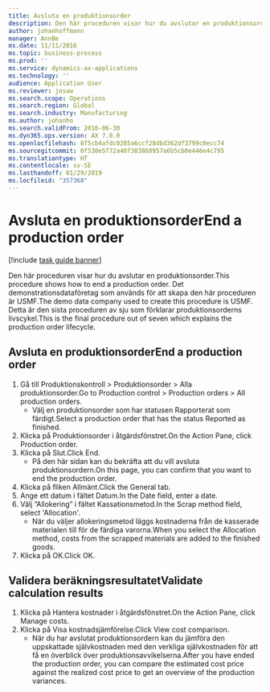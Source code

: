 ```yaml
---
title: Avsluta en produktionsorder
description: Den här proceduren visar hur du avslutar en produktionsorder.
author: johanhoffmann
manager: AnnBe
ms.date: 11/11/2016
ms.topic: business-process
ms.prod: ''
ms.service: dynamics-ax-applications
ms.technology: ''
audience: Application User
ms.reviewer: josaw
ms.search.scope: Operations
ms.search.region: Global
ms.search.industry: Manufacturing
ms.author: johanho
ms.search.validFrom: 2016-06-30
ms.dyn365.ops.version: AX 7.0.0
ms.openlocfilehash: 8f5cb4afdc0285a6ccf28dbd362df3799c0ecc74
ms.sourcegitcommit: 0f530e5f72a40f383868957a6b5cb0e446e4c795
ms.translationtype: HT
ms.contentlocale: sv-SE
ms.lasthandoff: 01/29/2019
ms.locfileid: "357368"
---
```

# <a name="end-a-production-order"></a><span data-ttu-id="66502-103">Avsluta en produktionsorder</span><span class="sxs-lookup"><span data-stu-id="66502-103">End a production order</span></span>

[!include [task guide banner](../../includes/task-guide-banner.md)]

<span data-ttu-id="66502-104">Den här proceduren visar hur du avslutar en produktionsorder.</span><span class="sxs-lookup"><span data-stu-id="66502-104">This procedure shows how to end a production order.</span></span> <span data-ttu-id="66502-105">Det demonstrationsdataföretag som används för att skapa den här proceduren är USMF.</span><span class="sxs-lookup"><span data-stu-id="66502-105">The demo data company used to create this procedure is USMF.</span></span> <span data-ttu-id="66502-106">Detta är den sista proceduren av sju som förklarar produktionsorderns livscykel.</span><span class="sxs-lookup"><span data-stu-id="66502-106">This is the final procedure out of seven which explains the production order lifecycle.</span></span>


## <a name="end-a-production-order"></a><span data-ttu-id="66502-107">Avsluta en produktionsorder</span><span class="sxs-lookup"><span data-stu-id="66502-107">End a production order</span></span>
1. <span data-ttu-id="66502-108">Gå till Produktionskontroll > Produktionsorder > Alla produktionsorder.</span><span class="sxs-lookup"><span data-stu-id="66502-108">Go to Production control > Production orders > All production orders.</span></span>
    * <span data-ttu-id="66502-109">Välj en produktionsorder som har statusen Rapporterat som färdigt.</span><span class="sxs-lookup"><span data-stu-id="66502-109">Select a production order that has the status Reported as finished.</span></span>  
2. <span data-ttu-id="66502-110">Klicka på Produktionsorder i åtgärdsfönstret.</span><span class="sxs-lookup"><span data-stu-id="66502-110">On the Action Pane, click Production order.</span></span>
3. <span data-ttu-id="66502-111">Klicka på Slut.</span><span class="sxs-lookup"><span data-stu-id="66502-111">Click End.</span></span>
    * <span data-ttu-id="66502-112">På den här sidan kan du bekräfta att du vill avsluta produktionsordern.</span><span class="sxs-lookup"><span data-stu-id="66502-112">On this page, you can confirm that you want to end the production order.</span></span>  
4. <span data-ttu-id="66502-113">Klicka på fliken Allmänt.</span><span class="sxs-lookup"><span data-stu-id="66502-113">Click the General tab.</span></span>
5. <span data-ttu-id="66502-114">Ange ett datum i fältet Datum.</span><span class="sxs-lookup"><span data-stu-id="66502-114">In the Date field, enter a date.</span></span>
6. <span data-ttu-id="66502-115">Välj ”Allokering” i fältet Kassationsmetod.</span><span class="sxs-lookup"><span data-stu-id="66502-115">In the Scrap method field, select 'Allocation'.</span></span>
    * <span data-ttu-id="66502-116">När du väljer allokeringsmetod läggs kostnaderna från de kasserade materialen till för de färdiga varorna.</span><span class="sxs-lookup"><span data-stu-id="66502-116">When you select the Allocation method, costs from the scrapped materials are added to the finished goods.</span></span>  
7. <span data-ttu-id="66502-117">Klicka på OK.</span><span class="sxs-lookup"><span data-stu-id="66502-117">Click OK.</span></span>

## <a name="validate-calculation-results"></a><span data-ttu-id="66502-118">Validera beräkningsresultatet</span><span class="sxs-lookup"><span data-stu-id="66502-118">Validate calculation results</span></span>
1. <span data-ttu-id="66502-119">Klicka på Hantera kostnader i åtgärdsfönstret.</span><span class="sxs-lookup"><span data-stu-id="66502-119">On the Action Pane, click Manage costs.</span></span>
2. <span data-ttu-id="66502-120">Klicka på Visa kostnadsjämförelse.</span><span class="sxs-lookup"><span data-stu-id="66502-120">Click View cost comparison.</span></span>
    * <span data-ttu-id="66502-121">När du har avslutat produktionsordern kan du jämföra den uppskattade självkostnaden med den verkliga självkostnaden för att få en överblick över produktionsavvikelserna.</span><span class="sxs-lookup"><span data-stu-id="66502-121">After you have ended the production order, you can compare the estimated cost price against the realized cost price to get an overview of the production variances.</span></span>  
